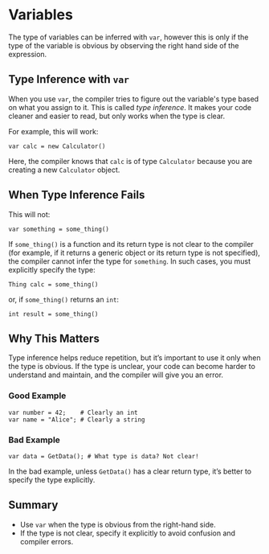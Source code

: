 # Variables

The type of variables can be inferred with `var`, however this is only if the type of the variable is obvious by observing the right hand side of the expression.

## Type Inference with `var`

When you use `var`, the compiler tries to figure out the variable's type based on what you assign to it. This is called _type inference_. It makes your code cleaner and easier to read, but only works when the type is clear.

For example, this will work:

```
var calc = new Calculator()
```

Here, the compiler knows that `calc` is of type `Calculator` because you are creating a new `Calculator` object.

## When Type Inference Fails

This will not:

```
var something = some_thing()
```

If `some_thing()` is a function and its return type is not clear to the compiler (for example, if it returns a generic object or its return type is not specified), the compiler cannot infer the type for `something`. In such cases, you must explicitly specify the type:

```
Thing calc = some_thing()
```

or, if `some_thing()` returns an `int`:

```
int result = some_thing()
```

## Why This Matters

Type inference helps reduce repetition, but it’s important to use it only when the type is obvious. If the type is unclear, your code can become harder to understand and maintain, and the compiler will give you an error.

### Good Example

```
var number = 42;    # Clearly an int
var name = "Alice"; # Clearly a string
```

### Bad Example

```
var data = GetData(); # What type is data? Not clear!
```

In the bad example, unless `GetData()` has a clear return type, it’s better to specify the type explicitly.

## Summary

-  Use `var` when the type is obvious from the right-hand side.
-  If the type is not clear, specify it explicitly to avoid confusion and compiler errors.
